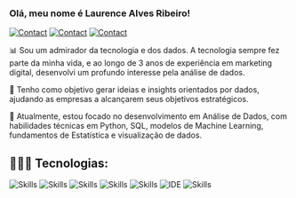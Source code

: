 ### Olá, meu nome é Laurence Alves Ribeiro!

[![Contact](https://img.shields.io/badge/Portfolio-255E63?style=for-the-badge&logo=About.me&logoColor=white)](https://sites.google.com/view/laurencealvesribeiro)
[![Contact](https://img.shields.io/badge/LinkedIn-0077B5?style=for-the-badge&logo=linkedin&logoColor=white)](https://www.linkedin.com/in/laurenceribeiro/)
[![Contact](https://img.shields.io/badge/WhatsApp-25D366?style=for-the-badge&logo=whatsapp&logoColor=white)](https://api.whatsapp.com/send?phone=5549999447791)

📊 Sou um admirador da tecnologia e dos dados. A tecnologia sempre fez parte da minha vida, e ao longo de 3 anos de experiência em marketing digital, desenvolvi um profundo interesse pela análise de dados.

🗾 Tenho como objetivo gerar ideias e insights orientados por dados, ajudando as empresas a alcançarem seus objetivos estratégicos.

📖 Atualmente, estou focado no desenvolvimento em Análise de Dados, com habilidades técnicas em Python, SQL, modelos de Machine Learning, fundamentos de Estatística e visualização de dados. 

## 👨🏻‍💻 Tecnologias:

![Skills](https://img.shields.io/badge/Python-3776AB?style=for-the-badge&logo=python&logoColor=white)
![Skills](https://img.shields.io/badge/Looker-4285F4.svg?style=for-the-badge&logo=Looker&logoColor=white)
![Skills](https://img.shields.io/badge/pandas-150458.svg?style=for-the-badge&logo=pandas&logoColor=white)
![Skills](https://img.shields.io/badge/NumPy-013243.svg?style=for-the-badge&logo=NumPy&logoColor=white)
![Skills](https://img.shields.io/badge/PostgreSQL-316192?style=for-the-badge&logo=postgresql&logoColor=white)
![IDE](https://img.shields.io/badge/Visual_Studio_Code-0078D4?style=for-the-badge&logo=visual%20studio%20code&logoColor=white)
![Skills](https://img.shields.io/badge/Microsoft_Excel-217346?style=for-the-badge&logo=microsoft-excel&logoColor=white)
